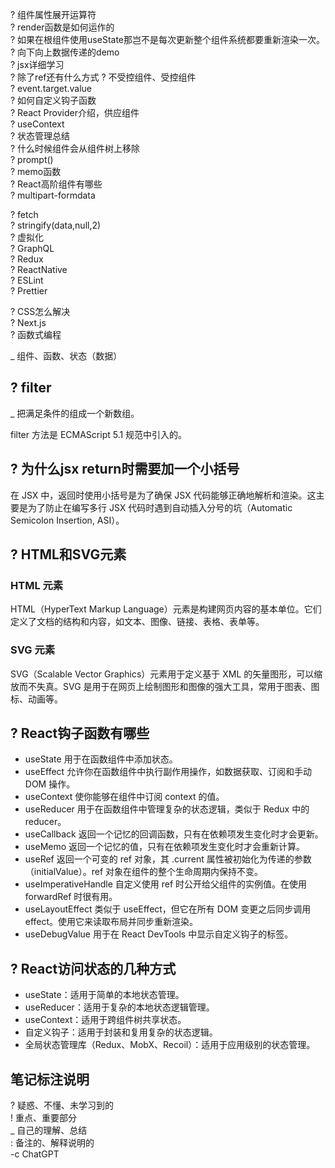 ? 组件属性展开运算符   
? render函数是如何运作的  
? 如果在根组件使用useState那岂不是每次更新整个组件系统都要重新渲染一次。  
? 向下向上数据传递的demo  
? jsx详细学习  
? 除了ref还有什么方式
? 不受控组件、受控组件   
? event.target.value  
? 如何自定义钩子函数   
? React Provider介绍，供应组件  
? useContext  
? 状态管理总结  
? 什么时候组件会从组件树上移除    
? prompt()    
? memo函数    
? React高阶组件有哪些   
? multipart-formdata   

? fetch   
? stringify(data,null,2)  
? 虚拟化   
? GraphQL  
? Redux  
? ReactNative   
? ESLint   
? Prettier

? CSS怎么解决   
? Next.js   
? 函数式编程   

_ 组件、函数、状态（数据）  

## ? filter
_ 把满足条件的组成一个新数组。   

filter 方法是 ECMAScript 5.1 规范中引入的。   

## ? 为什么jsx return时需要加一个小括号  
在 JSX 中，返回时使用小括号是为了确保 JSX 代码能够正确地解析和渲染。这主要是为了防止在编写多行 JSX 代码时遇到自动插入分号的坑（Automatic Semicolon Insertion, ASI）。  

## ? HTML和SVG元素  

### HTML 元素
HTML（HyperText Markup Language）元素是构建网页内容的基本单位。它们定义了文档的结构和内容，如文本、图像、链接、表格、表单等。   

### SVG 元素
SVG（Scalable Vector Graphics）元素用于定义基于 XML 的矢量图形，可以缩放而不失真。SVG 是用于在网页上绘制图形和图像的强大工具，常用于图表、图标、动画等。

## ? React钩子函数有哪些    
- useState
  用于在函数组件中添加状态。
- useEffect
  允许你在函数组件中执行副作用操作，如数据获取、订阅和手动 DOM 操作。
- useContext
  使你能够在组件中订阅 context 的值。
- useReducer
  用于在函数组件中管理复杂的状态逻辑，类似于 Redux 中的 reducer。
- useCallback
  返回一个记忆的回调函数，只有在依赖项发生变化时才会更新。
- useMemo
  返回一个记忆的值，只有在依赖项发生变化时才会重新计算。
- useRef
  返回一个可变的 ref 对象，其 .current 属性被初始化为传递的参数（initialValue）。ref 对象在组件的整个生命周期内保持不变。
- useImperativeHandle
  自定义使用 ref 时公开给父组件的实例值。在使用 forwardRef 时很有用。
- useLayoutEffect
  类似于 useEffect，但它在所有 DOM 变更之后同步调用 effect。使用它来读取布局并同步重新渲染。
- useDebugValue
  用于在 React DevTools 中显示自定义钩子的标签。

## ? React访问状态的几种方式    
- useState：适用于简单的本地状态管理。
- useReducer：适用于复杂的本地状态逻辑管理。
- useContext：适用于跨组件树共享状态。
- 自定义钩子：适用于封装和复用复杂的状态逻辑。
- 全局状态管理库（Redux、MobX、Recoil）：适用于应用级别的状态管理。

## 笔记标注说明
? 疑惑、不懂、未学习到的  
! 重点、重要部分  
_ 自己的理解、总结  
: 备注的、解释说明的   
-c ChatGPT   